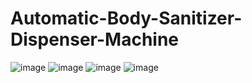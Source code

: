 # Automatic-Body-Sanitizer-Dispenser-Machine

![image](https://user-images.githubusercontent.com/82258265/177099160-90d97e57-551f-4c45-b705-a548cc0dbee2.png)
![image](https://user-images.githubusercontent.com/82258265/177099211-5de2a9ad-6039-40b9-b819-7b8d041225f1.png)
![image](https://user-images.githubusercontent.com/82258265/177099255-c520ba99-ef50-453e-8ac3-9af671851a15.png)
![image](https://user-images.githubusercontent.com/82258265/177099303-6d016bae-add5-4898-b300-d65a811a881d.png)
